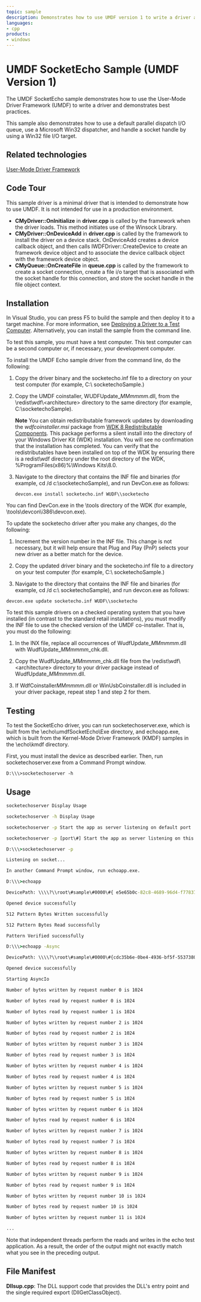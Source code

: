 ```yaml
---
topic: sample
description: Demonstrates how to use UMDF version 1 to write a driver and demonstrates best practices.
languages:
- cpp
products:
- windows
---
```


<!---
    name: UMDF SocketEcho Sample (UMDF Version 1)
    platform: UMDF1
    language: cpp
    category: General WDF
    description: Demonstrates how to use UMDF version 1 to write a driver and demonstrates best practices. 
    samplefwlink: http://go.microsoft.com/fwlink/p/?LinkId=617709
--->

# UMDF SocketEcho Sample (UMDF Version 1)

The UMDF SocketEcho sample demonstrates how to use the User-Mode Driver Framework (UMDF) to write a driver and demonstrates best practices.

This sample also demonstrates how to use a default parallel dispatch I/O queue, use a Microsoft Win32 dispatcher, and handle a socket handle by using a Win32 file I/O target.

Related technologies
--------------------

[User-Mode Driver Framework](http://msdn.microsoft.com/en-us/library/windows/hardware/ff560456)

Code Tour
---------

This sample driver is a minimal driver that is intended to demonstrate how to use UMDF. It is not intended for use in a production environment.

- **CMyDriver::OnInitialize** in **driver.cpp** is called by the framework when the driver loads. This method initiates use of the Winsock Library. 
- **CMyDriver::OnDeviceAdd** in **driver.cpp** is called by the framework to install the driver on a device stack. OnDeviceAdd creates a device callback object, and then calls IWDFDriver::CreateDevice to create an framework device object and to associate the device callback object with the framework device object.
- **CMyQueue::OnCreateFile** in **queue.cpp** is called by the framework to create a socket connection, create a file i/o target that is associated with the socket handle for this connection, and store the socket handle in the file object context.

Installation
------------

In Visual Studio, you can press F5 to build the sample and then deploy it to a target machine. For more information, see [Deploying a Driver to a Test Computer](http://msdn.microsoft.com/en-us/library/windows/hardware/hh454834). Alternatively, you can install the sample from the command line.

To test this sample, you must have a test computer. This test computer can be a second computer or, if necessary, your development computer.

To install the UMDF Echo sample driver from the command line, do the following:

1. Copy the driver binary and the socketecho.inf file to a directory on your test computer (for example, C:\\ socketechoSample.)

1. Copy the UMDF coinstaller, WUDFUpdate\_*MMmmmm*.dll, from the \\redist\\wdf\\\<architecture\> directory to the same directory (for example, C:\\socketechoSample).

    **Note** You can obtain redistributable framework updates by downloading the *wdfcoinstaller.msi* package from [WDK 8 Redistributable Components](http://go.microsoft.com/fwlink/p/?LinkID=226396). This package performs a silent install into the directory of your Windows Driver Kit (WDK) installation. You will see no confirmation that the installation has completed. You can verify that the redistributables have been installed on top of the WDK by ensuring there is a redist\\wdf directory under the root directory of the WDK, %ProgramFiles(x86)%\\Windows Kits\\8.0.

1. Navigate to the directory that contains the INF file and binaries (for example, cd /d c:\\socketechoSample), and run DevCon.exe as follows:

    `devcon.exe install socketecho.inf WUDF\\socketecho`

  You can find DevCon.exe in the \\tools directory of the WDK (for example, \\tools\\devcon\\i386\\devcon.exe).

To update the socketecho driver after you make any changes, do the following:

1. Increment the version number in the INF file. This change is not necessary, but it will help ensure that Plug and Play (PnP) selects your new driver as a better match for the device.

1. Copy the updated driver binary and the socketecho.inf file to a directory on your test computer (for example, C:\\ socketechoSample.)

1. Navigate to the directory that contains the INF file and binaries (for example, cd /d c:\\ socketechoSample), and run devcon.exe as follows:

  `devcon.exe update socketecho.inf WUDF\\socketecho`

To test this sample drivers on a checked operating system that you have installed (in contrast to the standard retail installations), you must modify the INF file to use the checked version of the UMDF co-installer. That is, you must do the following:

1. In the INX file, replace all occurrences of WudfUpdate\_*MMmmmm*.dll with WudfUpdate\_*MMmmmm*\_chk.dll.

1. Copy the WudfUpdate\_*MMmmmm*\_chk.dll file from the \\redist\\wdf\\\<architecture\> directory to your driver package instead of WudfUpdate\_*MMmmmm*.dll.

1. If WdfCoinstaller*MMmmmm*.dll or WinUsbCoinstaller.dll is included in your driver package, repeat step 1 and step 2 for them.

Testing
-------

To test the SocketEcho driver, you can run socketechoserver.exe, which is built from the \\echo\\umdfSocketEcho\\Exe directory, and echoapp.exe, which is built from the Kernel-Mode Driver Framework (KMDF) samples in the \\echo\\kmdf directory.

First, you must install the device as described earlier. Then, run socketechoserver.exe from a Command Prompt window.

`D:\\\>socketechoserver -h`

Usage
------

```cmd
socketechoserver Display Usage

socketechoserver -h Display Usage

socketechoserver -p Start the app as server listening on default port

socketechoserver -p [port\#] Start the app as server listening on this port

D:\\\>socketechoserver -p

Listening on socket...

In another Command Prompt window, run echoapp.exe.

D:\\\>echoapp

DevicePath: \\\\?\\root\#sample\#0000\#{ e5e65b0c-82c8-4689-96d4-f77837971990}

Opened device successfully

512 Pattern Bytes Written successfully

512 Pattern Bytes Read successfully

Pattern Verified successfully

D:\\\>echoapp -Async

DevicePath: \\\\?\\root\#sample\#0000\#{cdc35b6e-0be4-4936-bf5f-5537380a7c1a}

Opened device successfully

Starting AsyncIo

Number of bytes written by request number 0 is 1024

Number of bytes read by request number 0 is 1024

Number of bytes read by request number 1 is 1024

Number of bytes written by request number 2 is 1024

Number of bytes read by request number 2 is 1024

Number of bytes written by request number 3 is 1024

Number of bytes read by request number 3 is 1024

Number of bytes written by request number 4 is 1024

Number of bytes read by request number 4 is 1024

Number of bytes written by request number 5 is 1024

Number of bytes read by request number 5 is 1024

Number of bytes written by request number 6 is 1024

Number of bytes read by request number 6 is 1024

Number of bytes written by request number 7 is 1024

Number of bytes read by request number 7 is 1024

Number of bytes written by request number 8 is 1024

Number of bytes read by request number 8 is 1024

Number of bytes written by request number 9 is 1024

Number of bytes read by request number 9 is 1024

Number of bytes written by request number 10 is 1024

Number of bytes read by request number 10 is 1024

Number of bytes written by request number 11 is 1024

...
```

Note that independent threads perform the reads and writes in the echo test application. As a result, the order of the output might not exactly match what you see in the preceding output.

File Manifest
-------------

**Dllsup.cpp**: The DLL support code that provides the DLL's entry point and the single required export (DllGetClassObject).